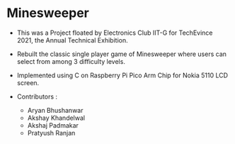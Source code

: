 # Minesweeper

* This was a Project floated by Electronics Club IIT-G for TechEvince 2021, the Annual Technical Exhibition.

* Rebuilt the classic single player game of Minesweeper where users can select from among 3 difficulty levels.

* Implemented using C on Raspberry Pi Pico Arm Chip for Nokia 5110 LCD screen.


* Contributors : 
  - Aryan Bhushanwar
  - Akshay Khandelwal
  - Akshaj Padmakar 
  - Pratyush Ranjan
 
